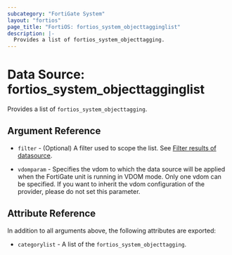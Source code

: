 ```yaml
---
subcategory: "FortiGate System"
layout: "fortios"
page_title: "FortiOS: fortios_system_objecttagginglist"
description: |-
  Provides a list of fortios_system_objecttagging.
---
```


# Data Source: fortios_system_objecttagginglist
Provides a list of `fortios_system_objecttagging`.

## Argument Reference

* `filter` - (Optional) A filter used to scope the list. See [Filter results of datasource](https://registry.terraform.io/providers/fortinetdev/fortios/latest/docs/guides/fgt_filter).

* `vdomparam` - Specifies the vdom to which the data source will be applied when the FortiGate unit is running in VDOM mode. Only one vdom can be specified. If you want to inherit the vdom configuration of the provider, please do not set this parameter.

## Attribute Reference

In addition to all arguments above, the following attributes are exported:

* `categorylist` -  A list of the `fortios_system_objecttagging`.
